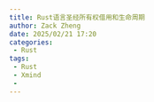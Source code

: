 ```yaml
---
title: Rust语言圣经所有权借用和生命周期
author: Zack Zheng
date: 2025/02/21 17:20
categories:
 - Rust
tags:
 - Rust
 - Xmind
 - 
---
```



<simple-img src="https://gitee.com/zackzhengxy/picGallery/raw/main/imgs/Rust语言圣经所有权借用和生命周期.png"></simple-img> 
